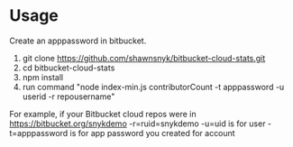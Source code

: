 # Usage

Create an apppassword in bitbucket.

1. git clone https://github.com/shawnsnyk/bitbucket-cloud-stats.git
2. cd bitbucket-cloud-stats
3. npm install
4. run command "node index-min.js contributorCount -t apppassword -u userid -r repousername"

For example, if your Bitbucket cloud repos were in https://bitbucket.org/snykdemo
-r=ruid=snykdemo
-u=uid is for user
-t=apppassword is for app password you created for account
